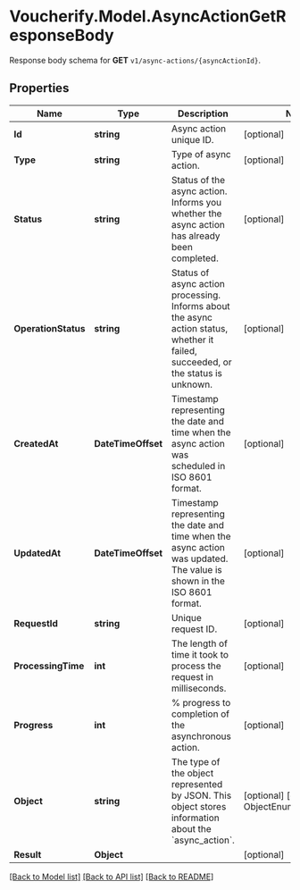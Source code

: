 # Voucherify.Model.AsyncActionGetResponseBody
Response body schema for **GET** `v1/async-actions/{asyncActionId}`.

## Properties

Name | Type | Description | Notes
------------ | ------------- | ------------- | -------------
**Id** | **string** | Async action unique ID. | [optional] 
**Type** | **string** | Type of async action. | [optional] 
**Status** | **string** | Status of the async action. Informs you whether the async action has already been completed. | [optional] 
**OperationStatus** | **string** | Status of async action processing. Informs about the async action status, whether it failed, succeeded, or the status is unknown. | [optional] 
**CreatedAt** | **DateTimeOffset** | Timestamp representing the date and time when the async action was scheduled in ISO 8601 format. | [optional] 
**UpdatedAt** | **DateTimeOffset** | Timestamp representing the date and time when the async action was updated. The value is shown in the ISO 8601 format. | [optional] 
**RequestId** | **string** | Unique request ID. | [optional] 
**ProcessingTime** | **int** | The length of time it took to process the request in milliseconds. | [optional] 
**Progress** | **int** | % progress to completion of the asynchronous action. | [optional] 
**Object** | **string** | The type of the object represented by JSON. This object stores information about the &#x60;async_action&#x60;. | [optional] [default to ObjectEnum.AsyncAction]
**Result** | **Object** |  | [optional] 

[[Back to Model list]](../../README.md#documentation-for-models) [[Back to API list]](../../README.md#documentation-for-api-endpoints) [[Back to README]](../../README.md)

